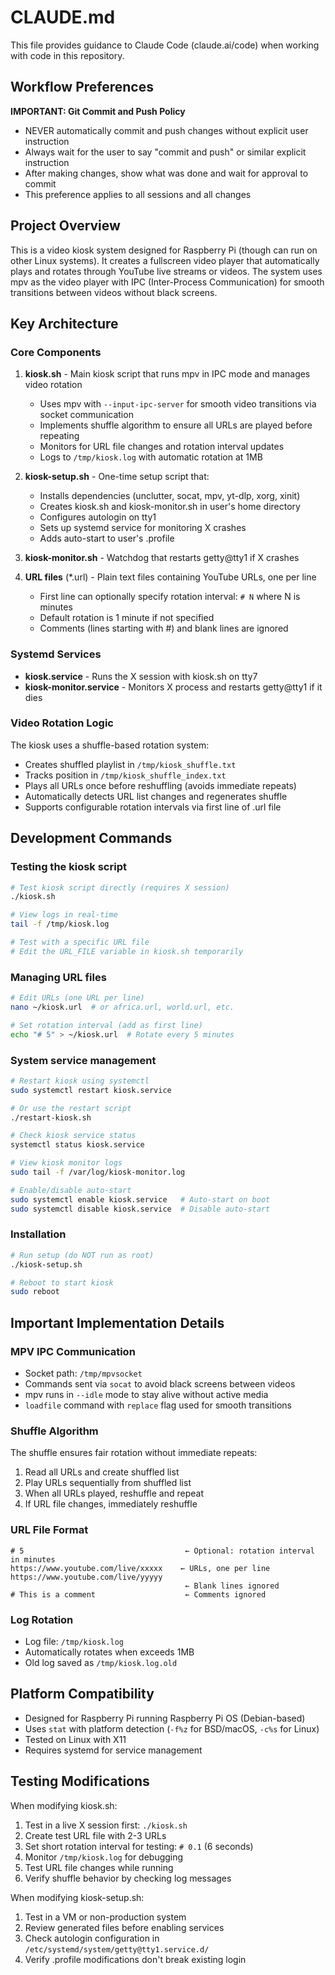 # CLAUDE.md

This file provides guidance to Claude Code (claude.ai/code) when working with code in this repository.

## Workflow Preferences

**IMPORTANT: Git Commit and Push Policy**
- NEVER automatically commit and push changes without explicit user instruction
- Always wait for the user to say "commit and push" or similar explicit instruction
- After making changes, show what was done and wait for approval to commit
- This preference applies to all sessions and all changes

## Project Overview

This is a video kiosk system designed for Raspberry Pi (though can run on other Linux systems). It creates a fullscreen video player that automatically plays and rotates through YouTube live streams or videos. The system uses mpv as the video player with IPC (Inter-Process Communication) for smooth transitions between videos without black screens.

## Key Architecture

### Core Components

1. **kiosk.sh** - Main kiosk script that runs mpv in IPC mode and manages video rotation
   - Uses mpv with `--input-ipc-server` for smooth video transitions via socket communication
   - Implements shuffle algorithm to ensure all URLs are played before repeating
   - Monitors for URL file changes and rotation interval updates
   - Logs to `/tmp/kiosk.log` with automatic rotation at 1MB

2. **kiosk-setup.sh** - One-time setup script that:
   - Installs dependencies (unclutter, socat, mpv, yt-dlp, xorg, xinit)
   - Creates kiosk.sh and kiosk-monitor.sh in user's home directory
   - Configures autologin on tty1
   - Sets up systemd service for monitoring X crashes
   - Adds auto-start to user's .profile

3. **kiosk-monitor.sh** - Watchdog that restarts getty@tty1 if X crashes

4. **URL files** (*.url) - Plain text files containing YouTube URLs, one per line
   - First line can optionally specify rotation interval: `# N` where N is minutes
   - Default rotation is 1 minute if not specified
   - Comments (lines starting with #) and blank lines are ignored

### Systemd Services

- **kiosk.service** - Runs the X session with kiosk.sh on tty7
- **kiosk-monitor.service** - Monitors X process and restarts getty@tty1 if it dies

### Video Rotation Logic

The kiosk uses a shuffle-based rotation system:
- Creates shuffled playlist in `/tmp/kiosk_shuffle.txt`
- Tracks position in `/tmp/kiosk_shuffle_index.txt`
- Plays all URLs once before reshuffling (avoids immediate repeats)
- Automatically detects URL list changes and regenerates shuffle
- Supports configurable rotation intervals via first line of .url file

## Development Commands

### Testing the kiosk script
```bash
# Test kiosk script directly (requires X session)
./kiosk.sh

# View logs in real-time
tail -f /tmp/kiosk.log

# Test with a specific URL file
# Edit the URL_FILE variable in kiosk.sh temporarily
```

### Managing URL files
```bash
# Edit URLs (one URL per line)
nano ~/kiosk.url  # or africa.url, world.url, etc.

# Set rotation interval (add as first line)
echo "# 5" > ~/kiosk.url  # Rotate every 5 minutes
```

### System service management
```bash
# Restart kiosk using systemctl
sudo systemctl restart kiosk.service

# Or use the restart script
./restart-kiosk.sh

# Check kiosk service status
systemctl status kiosk.service

# View kiosk monitor logs
sudo tail -f /var/log/kiosk-monitor.log

# Enable/disable auto-start
sudo systemctl enable kiosk.service   # Auto-start on boot
sudo systemctl disable kiosk.service  # Disable auto-start
```

### Installation
```bash
# Run setup (do NOT run as root)
./kiosk-setup.sh

# Reboot to start kiosk
sudo reboot
```

## Important Implementation Details

### MPV IPC Communication
- Socket path: `/tmp/mpvsocket`
- Commands sent via `socat` to avoid black screens between videos
- mpv runs in `--idle` mode to stay alive without active media
- `loadfile` command with `replace` flag used for smooth transitions

### Shuffle Algorithm
The shuffle ensures fair rotation without immediate repeats:
1. Read all URLs and create shuffled list
2. Play URLs sequentially from shuffled list
3. When all URLs played, reshuffle and repeat
4. If URL file changes, immediately reshuffle

### URL File Format
```
# 5                                    ← Optional: rotation interval in minutes
https://www.youtube.com/live/xxxxx    ← URLs, one per line
https://www.youtube.com/live/yyyyy
                                       ← Blank lines ignored
# This is a comment                    ← Comments ignored
```

### Log Rotation
- Log file: `/tmp/kiosk.log`
- Automatically rotates when exceeds 1MB
- Old log saved as `/tmp/kiosk.log.old`

## Platform Compatibility

- Designed for Raspberry Pi running Raspberry Pi OS (Debian-based)
- Uses `stat` with platform detection (`-f%z` for BSD/macOS, `-c%s` for Linux)
- Tested on Linux with X11
- Requires systemd for service management

## Testing Modifications

When modifying kiosk.sh:
1. Test in a live X session first: `./kiosk.sh`
2. Create test URL file with 2-3 URLs
3. Set short rotation interval for testing: `# 0.1` (6 seconds)
4. Monitor `/tmp/kiosk.log` for debugging
5. Test URL file changes while running
6. Verify shuffle behavior by checking log messages

When modifying kiosk-setup.sh:
1. Test in a VM or non-production system
2. Review generated files before enabling services
3. Check autologin configuration in `/etc/systemd/system/getty@tty1.service.d/`
4. Verify .profile modifications don't break existing login
